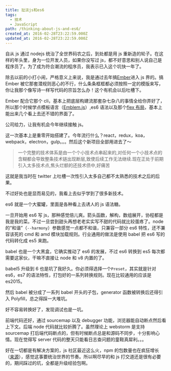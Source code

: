 ```yaml
---
title: 扯淡js和es6
tags:
  - 技术
  - JavaScript
path: /thinking-about-js-and-es6/
created_at: 2016-02-28T23:22:59.000Z
updated_at: 2016-02-28T23:22:59.000Z
---
```


自从 js 通过 nodejs 统治了全世界码农之后，到处都是用 js 重新造的轮子。在这样的年头里，身为一位开发人员，如果你没写过 js，都不好意思和别人说自己是程序员了。为了成为符合潮流的程序员，我表示已入这个坑快一年了。

除去以前的小打小闹，严格意义上来说，我是通过去年搞[Ember](http://emberjs.com/)进入 js 界的。搞 Ember 被它那套潜规则恶心的不行，什么条条框框都必须按照一定的模版来写，你让我那个像写诗一样写代码的宗旨怎么办！这个有机会以后吐槽下。

Ember 配合它那个 cli，基本上把底层构建流那套杂七杂八的事情全给你弄好了，所以那个时候学点模板语言（[Emblem.js](http://emblemjs.com/)）,es6 语法以及那个[flex 布局](https://css-tricks.com/snippets/css/a-guide-to-flexbox/)，基本上能出来几个看上去还不错的界面了。

公司给力，让我有机会今年继续接触 js。

这一次基本上是重零开始搭建了。今年流行什么？react，redux，koa，webpack，electron，gulp。。。然后这个新项目全部用进去了～

> 一个完整的技术体系是由一个个小技术点串起来的,对任何一个小技术点的含糊都会导致整条技术链出现断层,致使后续工作无法继续.现在正处于前期引入太多技术点,焦头烂额的还技术债中,好痛苦

这就是我当时在 twitter 上吐槽一次性引入太多自己都不太熟悉的技术之后的后果。

不过好处也是显而易见的，我看上去似乎学到了很多新技术。

es6 就是一个大蜜罐，里面是各种看上去诱人的 js 语法糖。

一旦开始用 es6 写 js，那种感觉倍儿爽。箭头函数，解构，数组展开，协程都是我是我的菜。不过一旦尝到甜头再想老老实实写不甜的代码就比较蛋疼了。node 的“和谐”（`--harmony`）参数感觉一点都不和谐，只兼容一部分 es6 特性，还不兼容该死的 cmd 和 amd 模块加载规则。行业通用的做法是使用 babel 把 es6 写的代码转化成 es5 来跑。

babel 也是一个大黑盒，它确实推动了 es6 的发展，不过 es6 转换到 es5 每次都需要这家伙，干嘛不直接让 node 和 v8 内置的了。

babel5 升级到 6 也是坑了我好久。你必须得选择一个`Preset`，其实就是针对 es6，es7 的语法特性，打包好的一系列转换规则。现在比较通用的应该是 es2015。

然后 babel 被分成了一系列 babel 开头的子包，generator 函数被转换后还得引入 Polyfill，总之得踩一大堆坑。

好不容易转换好了，发现调试也是一坑。

前端代码还好，通过 sourcemap 以及 debugger 功能，浏览器能自动断点然后看上下文。后端 node 代码就比较折腾了。虽然理论上 webstorm 是支持 sourcemap 打后端代码断点的，但有时候断点总是和源码不同步，十分影响心情。现在觉得写 server 代码的整天只能看日志查问题的童鞋真犀利。。。

好在一切都是有解决方案的，js 社区最近这么火，npm 的包数量也在疯狂增长（[来源](http://ashleygwilliams.github.io/node-live/#22)），感觉这事要统治世界的节奏。所以啊尽早的和 js 打交道还是很有必要的，期间踩过的坑，全都是升级经验包啊。
